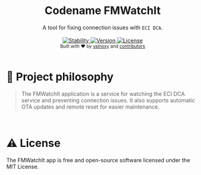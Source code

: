 <h1 align="center">Codename FMWatchIt</h1>

<div align="center">
  A tool for fixing connection issues with <code>ECI DCA</code>. 
</div>

<br />

<div align="center">
  <!-- Stability -->
  <a href="#">
    <img src="https://img.shields.io/badge/stability-experimental-orange.svg?style=flat-square"
      alt="Stability" />
  </a>
  <!-- Version -->
  <a href="#">
    <img src="https://img.shields.io/badge/version-1.0.0-green.svg?style=flat-square"
      alt="Version" />
  </a>
  <!-- License -->
  <a href="#">
    <img src="https://img.shields.io/badge/license-MIT-yellow.svg?style=flat-square"
      alt="License" />
  </a>
</div>

<div align="center">
  <sub>Built with ❤︎ by
  <a href="https://github.com/valnoxy">valnoxy</a> and
  <a href="https://github.com/Wolkenhof/FMWatchIt/graphs/contributors">
    contributors
  </a>
</div>

<br />

# 🧐 Project philosophy

> The FMWatchIt application is a service for watching the ECI DCA service and preventing connection issues. It also supports automatic OTA updates and remote reset for easier maintenance.

<br />

# ⚠️ License

The FMWatchIt app is free and open-source software licensed under the MIT License.
